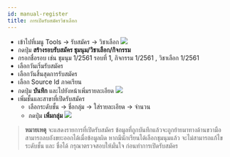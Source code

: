 ```yaml
---
id: manual-register
title: การเปิดรับสมัครวิชาเลือก
---
```


* เข้าไปที่เมนู Tools -> รับสมัคร -> วิชาเลือก
![](https://drive.google.com/thumbnail?id=17tawv_o8Y4HdtU0rzGXAgZdIvQivnVDA&sz=w800-h640)
* กดปุ่ม **สร้างรอบรับสมัคร ชุมนุม/วิชาเลือก/กิจกรรม**
* กรอกชื่อรอบ เช่น ชุมนุม 1/2561 รอบที่ 1, กิจกรรม 1/2561 , วิชาเลือก 1/2561
* เลือกวันเริ่มรับสมัคร 
* เลือกวันสิ้นสุดการรับสมัคร 
* เลือก Source ld ภาคเรียน
* กดปุ่ม **บันทึก** และไปยังหน้าเพิ่มรายละเอียด 
![](https://drive.google.com/thumbnail?id=1x7oY76JSfvZUYnorPbv-lWBgHiL6yids&sz=w800-h640)
* เพิ่มชั้นและสาขาที่เปิดรับสมัคร
    * เลือกระดับชั้น -> ชื่อกลุ่ม -> ใส่รายละเอียด -> จำนวน 
    * กดปุ่ม **เพิ่มกลุ่ม**
![](https://drive.google.com/thumbnail?id=1NM1F1nZbsBEoeIA27mmbQA94ibZ_x6zl&sz=w800-h640)
> **หมายเหตุ** จะแสดงรายการที่เปิดรับสมัคร ข้อมูลที่ถูกบันทึกแล้วจะถูกย้ายมาทางด้านขวามือ สามารถลบถังขยะออกได้เมื่อข้อมูลผิด
> หากมีนักเรียนได้เลือกชุมนุมแล้ว จะไม่สามารถแก้ไข ระดับชั้น และ ชื่อได้ กรุณาตรวจสอบให้มั่นใจ ก่อนทำการเปิดรับสมัคร